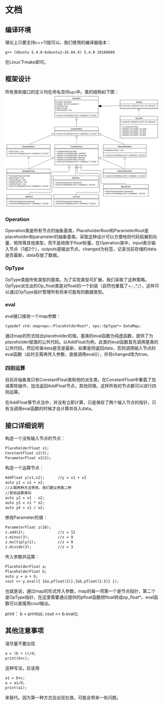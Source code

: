 # 文档

## 编译环境

理论上只要支持c++11就可以。我们使用的编译器版本：
	
	g++ (Ubuntu 5.4.0-6ubuntu1~16.04.9) 5.4.0 20160609

在Linux下make即可。

## 框架设计

所有类和接口的定义均在命名空间`ops`中。类的结构如下图：
![UML类图](uml.png)

### Operation
Operation类是所有节点的抽象基类，PlaceholderRoot和ParameterRoot是placeholder和parameter的抽象基类。采取这种设计可以方便地将代码拓展到向量、矩阵等其他类型，而不是局限于float标量。在Operation类中，input表示输入节点（1或2个），outputs是输出节点，changed为标签，记录当前存储的data是否最新，data存放了数据。

### OpType
OpType类是所有类型的基类。为了实现类型可扩展，我们采取了这种策略。OpType派生出的Op_float类是对float的一个封装（自然也重载了+,-,*,/），这样可以通过OpType指针管理所有将来可能有的数据类型。

### eval
eval接口接收一个map参数：

	typedef std::map<ops::PlaceholderRoot*, ops::OpType*> DataMap;
通过map的形式给出placeholder的值。基类的eval函数为纯虚函数，提供了为placeholder赋值的公共代码。以AddFloat为例，此类的eval函数首先调用基类的公共代码，然后检查data是否是最新，如果是则返回data，否则调用输入节点的eval函数（此时无需再传入参数，直接调用eval()），并将changed改为true。

### 四则运算
目前非抽象类只有ConstantFloat类和他的派生类，在ConstantFloat中重载了加减乘除操作，加法返回AddFloat节点，其他同理。这样所有的节点都可以进行四则运算。

在AddFloat等节点当中，并没有立即计算，只是保存了两个输入节点的指针，只有当调用eval函数的时候才会计算并存入data。

## 接口详细说明

构造一个没有输入节点的节点：

    PlaceholderFloat x1;
	ConstantFloat x2(3);
	ParameterFloat x3(2);
构造一个运算节点：

	AddFloat y(x1,x2);		//y = x1 + x2
	auto y1 = x1 + x2;
	//上面两种方法等效，我们建议用第二种
	//其他运算类似
	auto y2 = x1 - x2;
	auto y3 = x1 * x2;
	auto y4 = x1 / x2;
修改Parameter的值：
	
	ParameterFloat z(10);
	z.add(2);				//z = 12
	z.minus(3);				//z = 9
	z.multiply(1);			//z = 9
	z.divide(3);			//z = 3
传入参数并运算：

	PlaceholderFloat a;
	PlaceholderFloat b;
	auto y = a + b;
	cout << y.eval({ {&a,pfloat(2)},{&b,pfloat(2.5)} });
也就是说，通过map的形式传入参数，map的每一项第一个是节点指针，第二个是OpType指针，在这里需要通过提供的pfloat函数把float转成op_float*。eval函数可以直接用cout输出。

print：
	b = print(a);
	cout << b.eval();
	
## 其他注意事项

请尽量不要出现

	a = (b + c)/d;
	print(b+c);
这种写法，应该用

	a1 = b+c;
	a = a1/d;
	print(a1);
来替代。因为第一种方式会出现右值，可能会带来一些问题。